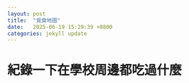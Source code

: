 ```yaml
---
layout: post
title:  "覓食地圖"
date:   2025-06-19 15:29:39 +0800
categories: jekyll update
---
```

# 紀錄一下在學校周邊都吃過什麼

